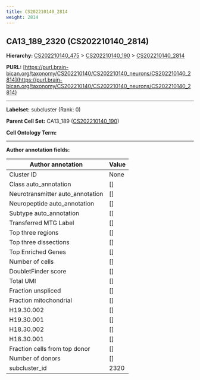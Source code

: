 ```yaml
---
title: CS202210140_2814
weight: 2814
---
```

## CA13_189_2320 (CS202210140_2814)
<b>Hierarchy: </b>
[CS202210140_475](../CS202210140_475) >
[CS202210140_190](../CS202210140_190) >
[CS202210140_2814](../CS202210140_2814)

**PURL:** [https://purl.brain-bican.org/taxonomy/CS202210140/CS202210140_neurons/CS202210140_2814](https://purl.brain-bican.org/taxonomy/CS202210140/CS202210140_neurons/CS202210140_2814)

---


**Labelset:** subcluster (Rank: 0)

**Parent Cell Set:** CA13_189 ([CS202210140_190](../CS202210140_190))



**Cell Ontology Term:** 

[MARKER GENES.]: #


---

[TRANSFERRED ANNOTATIONS.]: #


[AUTHOR ANNOTATION FIELDS.]: #


**Author annotation fields:**

| Author annotation | Value |
|-------------------|-------|
|Cluster ID|None|
|Class auto_annotation|[]|
|Neurotransmitter auto_annotation|[]|
|Neuropeptide auto_annotation|[]|
|Subtype auto_annotation|[]|
|Transferred MTG Label|[]|
|Top three regions|[]|
|Top three dissections|[]|
|Top Enriched Genes|[]|
|Number of cells|[]|
|DoubletFinder score|[]|
|Total UMI|[]|
|Fraction unspliced|[]|
|Fraction mitochondrial|[]|
|H19.30.002|[]|
|H19.30.001|[]|
|H18.30.002|[]|
|H18.30.001|[]|
|Fraction cells from top donor|[]|
|Number of donors|[]|
|subcluster_id|2320|
